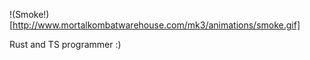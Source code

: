 !(Smoke!)[http://www.mortalkombatwarehouse.com/mk3/animations/smoke.gif]

Rust and TS programmer :)

